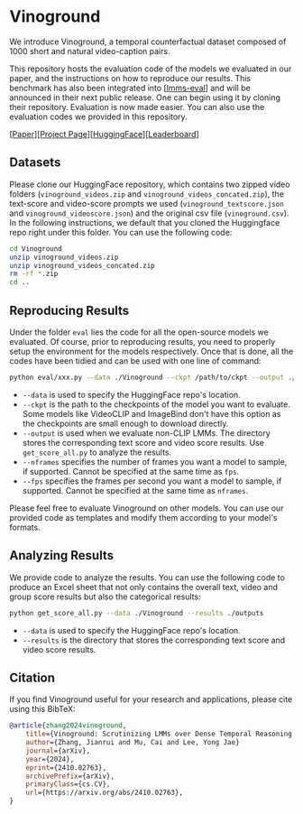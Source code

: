 # Vinoground

We introduce Vinoground, a temporal counterfactual dataset composed of 1000 short and natural video-caption pairs.

This repository hosts the evaluation code of the models we evaluated in our paper, and the instructions on how to reproduce our results. This benchmark has also been integrated into \[[lmms-eval](https://github.com/EvolvingLMMs-Lab/lmms-eval)\] and will be announced in their next public release. One can begin using it by cloning their repository. Evaluation is now made easier. You can also use the evaluation codes we provided in this repository.

\[[Paper](https://arxiv.org/abs/2410.02763)\]\[[Project Page](https://vinoground.github.io/)\]\[[HuggingFace](https://huggingface.co/datasets/HanSolo9682/Vinoground)\]\[[Leaderboard](https://paperswithcode.com/sota/temporal-relation-extraction-on-vinoground)\]


## Datasets
Please clone our HuggingFace repository, which contains two zipped video folders (`vinoground_videos.zip` and `vinoground_videos_concated.zip`), the text-score and video-score prompts we used (`vinoground_textscore.json` and `vinoground_videoscore.json`) and the original csv file (`vinoground.csv`). In the following instructions, we default that you cloned the Huggingface repo right under this folder. You can use the following code:
```sh
cd Vinoground
unzip vinoground_videos.zip
unzip vinoground_videos_concated.zip
rm -rf *.zip
cd ..
```

## Reproducing Results
Under the folder `eval` lies the code for all the open-source models we evaluated. Of course, prior to reproducing results, you need to properly setup the environment for the models respectively. Once that is done, all the codes have been tidied and can be used with one line of command:
```sh
python eval/xxx.py --data ./Vinoground --ckpt /path/to/ckpt --output ./outputs --nframes 32 --fps 4
```
- `--data` is used to specify the HuggingFace repo's location.
- `--ckpt` is the path to the checkpoints of the model you want to evaluate. Some models like VideoCLIP and ImageBind don't have this option as the checkpoints are small enough to download directly.
- `--output` is used when we evaluate non-CLIP LMMs. The directory stores the corresponding text score and video score results. Use `get_score_all.py` to analyze the results.
- `--nframes` specifies the number of frames you want a model to sample, if supported. Cannot be specified at the same time as `fps`.
- `--fps` specifies the frames per second you want a model to sample, if supported. Cannot be specified at the same time as `nframes`.

Please feel free to evaluate Vinoground on other models. You can use our provided code as templates and modify them according to your model's formats.

## Analyzing Results
We provide code to analyze the results. You can use the following code to produce an Excel sheet that not only contains the overall text, video and group score results but also the categorical results:
```sh
python get_score_all.py --data ./Vinoground --results ./outputs
```
- `--data` is used to specify the HuggingFace repo's location.
- `--results` is the directory that stores the corresponding text score and video score results.

## Citation

If you find Vinoground useful for your research and applications, please cite using this BibTeX:
```bibtex
@article{zhang2024vinoground,
    title={Vinoground: Scrutinizing LMMs over Dense Temporal Reasoning with Short Videos},
    author={Zhang, Jianrui and Mu, Cai and Lee, Yong Jae}
    journal={arXiv},
    year={2024},
    eprint={2410.02763},
    archivePrefix={arXiv},
    primaryClass={cs.CV},
    url={https://arxiv.org/abs/2410.02763}, 
}
```